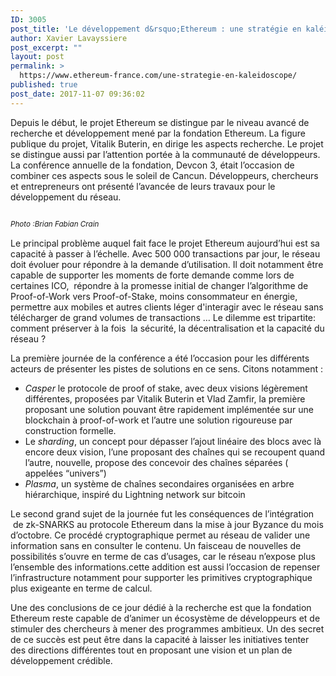 ```yaml
---
ID: 3005
post_title: 'Le développement d&rsquo;Ethereum : une stratégie en kaléidoscope'
author: Xavier Lavayssiere
post_excerpt: ""
layout: post
permalink: >
  https://www.ethereum-france.com/une-strategie-en-kaleidoscope/
published: true
post_date: 2017-11-07 09:36:02
---
```

<span style="font-weight: 400">Depuis le début, le projet Ethereum se distingue par le niveau avancé de recherche et développement mené par la fondation Ethereum. La figure publique du projet, Vitalik Buterin, en dirige les aspects recherche. Le projet se distingue aussi par l’attention portée à la communauté de développeurs. La conférence annuelle de la fondation, Devcon 3, était l’occasion de combiner ces aspects sous le soleil de Cancun. Développeurs, chercheurs et entrepreneurs ont présenté l’avancée de leurs travaux pour le développement du réseau.</span>

<img class="alignnone size-medium wp-image-3007" src="https://www.ethereum-france.com/wp-content/uploads/2017/11/devcorn.jpg" alt="" width="1" height="1" />

<i><span style="font-weight: 400"><sup>Photo :Brian Fabian Crain‏</sup> </span></i>

<span style="font-weight: 400">Le principal problème auquel fait face le projet Ethereum aujourd’hui est sa capacité à passer à l’échelle. Avec 500 000 transactions par jour, le réseau doit évoluer pour répondre à la demande d’utilisation. Il doit notamment être capable de supporter les moments de forte demande comme lors de certaines ICO,  répondre à la promesse initial de changer l’algorithme de Proof-of-Work vers Proof-of-Stake, moins consommateur en énergie, permettre aux mobiles et autres clients léger d'interagir avec le réseau sans télécharger de grand volumes de transactions … Le dilemme est tripartite: comment préserver à la fois  la sécurité, la décentralisation et la capacité du réseau ? </span>

<span style="font-weight: 400">La première journée de la conférence a été l’occasion pour les différents acteurs de présenter les pistes de solutions en ce sens. Citons notamment : </span>
<ul>
 	<li style="font-weight: 400"><i><span style="font-weight: 400">Casper</span></i><span style="font-weight: 400"> le protocole de proof of stake, avec deux visions légèrement différentes, proposées par Vitalik Buterin et Vlad Zamfir, la première proposant une solution pouvant être rapidement implémentée sur une blockchain à proof-of-work et l’autre une solution rigoureuse par construction formelle.</span></li>
 	<li style="font-weight: 400"><span style="font-weight: 400">Le </span><i><span style="font-weight: 400">sharding</span></i><span style="font-weight: 400">, un concept pour dépasser l’ajout linéaire des blocs avec là encore deux vision, l’une proposant des chaînes qui se recoupent quand l’autre, nouvelle, propose des concevoir des chaînes séparées ( appelées “univers”) </span></li>
 	<li style="font-weight: 400"><i><span style="font-weight: 400">Plasma</span></i><span style="font-weight: 400">, un système de chaînes secondaires organisées en arbre hiérarchique, inspiré du Lightning network sur bitcoin</span></li>
</ul>
<span style="font-weight: 400">Le second grand sujet de la journée fut les conséquences de l’intégration  de zk-SNARKS au protocole Ethereum dans la mise à jour Byzance du mois d’octobre. Ce procédé cryptographique permet au réseau de valider une information sans en consulter le contenu. Un faisceau de nouvelles de possibilités s’ouvre en terme de cas d’usages, car le réseau n’expose plus l’ensemble des informations.cette addition est aussi l’occasion de repenser l’infrastructure notamment pour supporter les primitives cryptographique plus exigeante en terme de calcul.</span>

<span style="font-weight: 400">Une des conclusions de ce jour dédié à la recherche est que la fondation Ethereum reste capable de d’animer un écosystème de développeurs et de stimuler des chercheurs à mener des programmes ambitieux. Un des secret de ce succès est peut être dans la capacité à laisser les initiatives tenter des directions différentes tout en proposant une vision et un plan de développement crédible.</span>